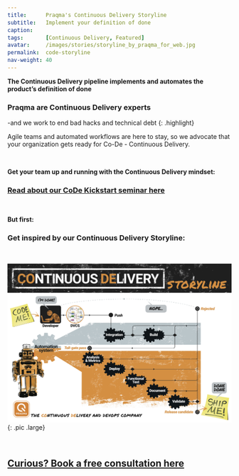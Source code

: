 ```yaml
---
title:      Praqma's Continuous Delivery Storyline
subtitle:   Implement your definition of done
caption:
tags:       [Continuous Delivery, Featured]
avatar:     /images/stories/storyline_by_praqma_for_web.jpg
permalink:  code-storyline
nav-weight: 40
---
```


__The Continuous Delivery pipeline implements and automates the product’s definition of done__

<!--break-->

### Praqma are Continuous Delivery experts
-and we work to end bad hacks and technical debt
{: .highlight}

Agile teams and automated workflows are here to stay, so we advocate that your organization gets ready for Co-De - Continuous Delivery.

<br/>

__Get your team up and running with the Continuous Delivery mindset:__

### [Read about our __CoDe Kickstart__ seminar __here__](http://www.praqma.com/training/code-kickstart/)

 <br/>

__But first:__

### Get inspired by our __Continuous Delivery Storyline:__

<br/>

![Storyline](/images/stories/storyline_by_praqma_for_web.jpg){: .pic .large}



<br/>

## [Curious? Book a free consultation here](http://www.praqma.com/1hour/)
